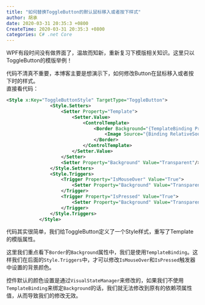 ```yaml
---
title: "如何替换ToggleButton的默认鼠标移入或者按下样式"
author: 胡承
date: 2020-03-31 20:35:3 +0800
CreateTime: 2020-03-31 20:35:3 +0800
categories: C# .net Core
---
```


WPF有段时间没有做界面了，温故而知新，重新复习下模版相关知识。这里只以ToggleButton的模版举例！

<!-- more -->

代码不清真不重要，本博客主要是想演示下，如何修改Button在鼠标移入或者按下时的样式。  
直接看代码：

```xml
<Style x:Key="ToggleButtonStyle" TargetType="ToggleButton">
                <Style.Setters>
                    <Setter Property="Template">
                        <Setter.Value>
                            <ControlTemplate>
                                <Border Background="{TemplateBinding Property=Background }" BorderBrush="Transparent">
                                    <Image Source="{Binding RelativeSource={RelativeSource AncestorType=UserControl}, Path=CurrentIcon}"/>
                                </Border>
                            </ControlTemplate>
                        </Setter.Value>
                    </Setter>
                    <Setter Property="Background" Value="Transparent"/>
                </Style.Setters>
                <Style.Triggers>
                    <Trigger Property="IsMouseOver" Value="True">
                        <Setter Property="Background" Value="Transparent"/>
                    </Trigger>
                    <Trigger Property="IsPressed" Value="True">
                        <Setter Property="Background" Value="Transparent"/>
                    </Trigger>
                </Style.Triggers>
            </Style>           
```

代码其实很简单，我们给ToggleButton定义了一个Style样式，重写了Template的模版属性。

这里我们重点看下`Border`的`Background`属性中，我们是使用`TemplateBinding`。这样我们在后面的`Style.Triggers`中，才可以修改`IsMouseOver`和`IsPressed`触发器中设置的背景颜色。

控件默认的颜色设置是通过`VisualStateManager`来修改的，如果我们不使用`TemplateBinding`来绑定`Background`的话，我们就无法修改到原有的依赖项属性值，从而导致我们的修改无效。

